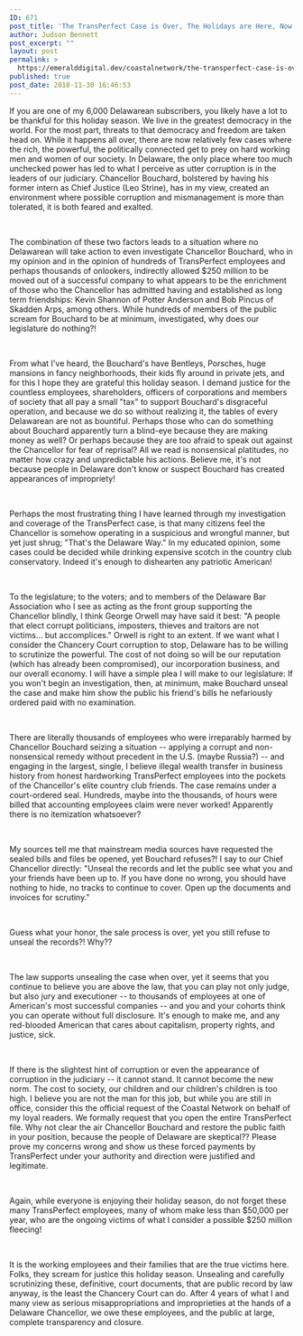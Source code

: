 ```yaml
---
ID: 671
post_title: 'The TransPerfect Case is Over, The Holidays are Here, Now Chancellor Bouchard &#8212; Lift the Seal and Show us the Court Records!'
author: Judson Bennett
post_excerpt: ""
layout: post
permalink: >
  https://emeralddigital.dev/coastalnetwork/the-transperfect-case-is-over-the-holidays-are-here-now-chancellor-bouchard-lift-the-seal-and-show-us-the-court-records/
published: true
post_date: 2018-11-30 16:46:53
---
```

If you are one of my 6,000 Delawarean subscribers, you likely have a lot to be thankful for this holiday season. We live in the greatest democracy in the world. For the most part, threats to that democracy and freedom are taken head on. While it happens all over, there are now relatively few cases where the rich, the powerful, the politically connected get to prey on hard working men and women of our society. In Delaware, the only place where too much unchecked power has led to what I perceive as utter corruption is in the leaders of our judiciary. Chancellor Bouchard, bolstered by having his former intern as Chief Justice (Leo Strine), has in my view, created an environment where possible corruption and mismanagement is more than tolerated, it is both feared and exalted.

&nbsp;

The combination of these two factors leads to a situation where no Delawarean will take action to even investigate Chancellor Bouchard, who in my opinion and in the opinion of hundreds of TransPerfect employees and perhaps thousands of onlookers, indirectly allowed $250 million to be moved out of a successful company to what appears to be the enrichment of those who the Chancellor has admitted having and established as long term friendships: Kevin Shannon of Potter Anderson and Bob Pincus of Skadden Arps, among others. While hundreds of members of the public scream for Bouchard to be at minimum, investigated, why does our legislature do nothing?!

&nbsp;

From what I've heard, the Bouchard's have Bentleys, Porsches, huge mansions in fancy neighborhoods, their kids fly around in private jets, and for this I hope they are grateful this holiday season. I demand justice for the countless employees, shareholders, officers of corporations and members of society that all pay a small "tax" to support Bouchard's disgraceful operation, and because we do so without realizing it, the tables of every Delawarean are not as bountiful. Perhaps those who can do something about Bouchard apparently turn a blind-eye because they are making money as well? Or perhaps because they are too afraid to speak out against the Chancellor for fear of reprisal? All we read is nonsensical platitudes, no matter how crazy and unpredictable his actions. Believe me, it's not because people in Delaware don't know or suspect Bouchard has created appearances of impropriety!

&nbsp;

Perhaps the most frustrating thing I have learned through my investigation and coverage of the TransPerfect case, is that many citizens feel the Chancellor is somehow operating in a suspicious and wrongful manner, but yet just shrug; "That's the Delaware Way." In my educated opinion, some cases could be decided while drinking expensive scotch in the country club conservatory. Indeed it's enough to dishearten any patriotic American!

&nbsp;

To the legislature; to the voters; and to members of the Delaware Bar Association who I see as acting as the front group supporting the Chancellor blindly, I think George Orwell may have said it best: "A people that elect corrupt politicians, imposters, thieves and traitors are not victims... but accomplices." Orwell is right to an extent. If we want what I consider the Chancery Court corruption to stop, Delaware has to be willing to scrutinize the powerful. The cost of not doing so will be our reputation (which has already been compromised), our incorporation business, and our overall economy. I will have a simple plea I will make to our legislature: If you won't begin an investigation, then, at minimum, make Bouchard unseal the case and make him show the public his friend's bills he nefariously ordered paid with no examination.

&nbsp;

There are literally thousands of employees who were irreparably harmed by Chancellor Bouchard seizing a situation -- applying a corrupt and non-nonsensical remedy without precedent in the U.S. (maybe Russia?) -- and engaging in the largest, single, I believe illegal wealth transfer in business history from honest hardworking TransPerfect employees into the pockets of the Chancellor's elite country club friends. The case remains under a court-ordered seal. Hundreds, maybe into the thousands, of hours were billed that accounting employees claim were never worked! Apparently there is no itemization whatsoever?

&nbsp;

My sources tell me that mainstream media sources have requested the sealed bills and files be opened, yet Bouchard refuses?! I say to our Chief Chancellor directly: "Unseal the records and let the public see what you and your friends have been up to. If you have done no wrong, you should have nothing to hide, no tracks to continue to cover. Open up the documents and invoices for scrutiny."

&nbsp;

Guess what your honor, the sale process is over, yet you still refuse to unseal the records?! Why??

&nbsp;

The law supports unsealing the case when over, yet it seems that you continue to believe you are above the law, that you can play not only judge, but also jury and executioner -- to thousands of employees at one of American's most successful companies -- and you and your cohorts think you can operate without full disclosure. It's enough to make me, and any red-blooded American that cares about capitalism, property rights, and justice, sick.

&nbsp;

If there is the slightest hint of corruption or even the appearance of corruption in the judiciary -- it cannot stand. It cannot become the new norm. The cost to society, our children and our children's children is too high. I believe you are not the man for this job, but while you are still in office, consider this the official request of the Coastal Network on behalf of my loyal readers. We formally request that you open the entire TransPerfect file. Why not clear the air Chancellor Bouchard and restore the public faith in your position, because the people of Delaware are skeptical?? Please prove my concerns wrong and show us these forced payments by TransPerfect under your authority and direction were justified and legitimate.

&nbsp;

Again, while everyone is enjoying their holiday season, do not forget these many TransPerfect employees, many of whom make less than $50,000 per year, who are the ongoing victims of what I consider a possible $250 million fleecing!

&nbsp;

It is the working employees and their families that are the true victims here. Folks, they scream for justice this holiday season. Unsealing and carefully scrutinizing these, definitive, court documents, that are public record by law anyway, is the least the Chancery Court can do. After 4 years of what I and many view as serious misappropriations and improprieties at the hands of a Delaware Chancellor, we owe these employees, and the public at large, complete transparency and closure.